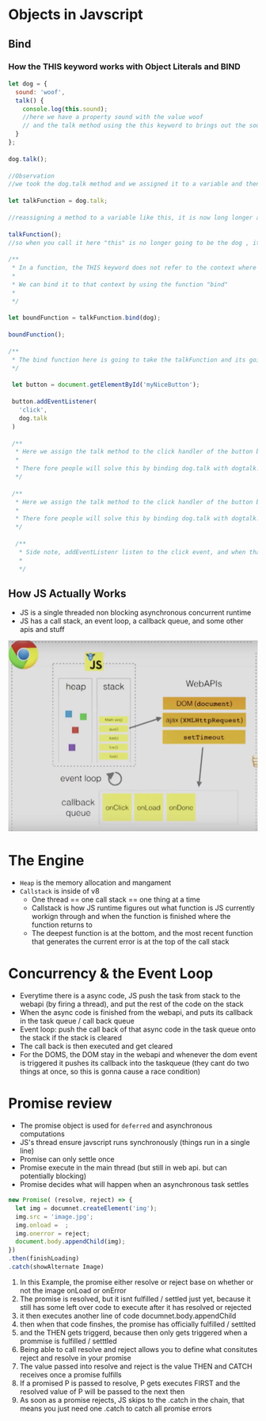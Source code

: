 # Objects in Javscript


## Bind
### How the THIS keyword works with Object Literals and BIND

``` js
let dog = {
  sound: 'woof',
  talk() {
    console.log(this.sound);
    //here we have a property sound with the value woof
    // and the talk method using the this keyword to brings out the sound property to the console
  }
};

dog.talk();

//Observation
//we took the dog.talk method and we assigned it to a variable and then we called that variable and that returned undefined

let talkFunction = dog.talk;

//reassigning a method to a variable like this, it is now long longer a method it is just a function it has kind of ceased to be a method connected to an object its now just a free flowing function

talkFunction();
//so when you call it here "this" is no longer going to be the dog , it has lots its conenction to the dog object

/**
 * In a function, the THIS keyword does not refer to the context where the function was defined, it refers to the context where the function is being called 
 * 
 * We can bind it to that context by using the function "bind"
 *
 */

let boundFunction = talkFunction.bind(dog);

boundFunction();

/**
 * The bind function here is going to take the talkFunction and its going to return a new function here that has bound dog to the THIS keyword. so BIND forces "THIS" to be dog.  
 */

 let button = document.getElementById('myNiceButton');

 button.addEventListener(
   'click',
   dog.talk
 )

 /**
  * Here we assign the talk method to the click handler of the button but when the click handler is being called THIS is not going to be the dog its going to be the window object becaues that is where the add event listneer are being triggered 
  * 
  * There fore people will solve this by binding dog.talk with dogtalk.bind(dog)
  */

 /**
  * Here we assign the talk method to the click handler of the button but when the click handler is being called THIS is not going to be the dog its going to be the window object becaues that is where the add event listneer are being triggered 
  * 
  * There fore people will solve this by binding dog.talk with dogtalk.bind(dog)
  */

  /**
   * Side note, addEventListenr listen to the click event, and when that event is triggered, it runs the dog.talk.bind(dog) fucntion
   * 
   */
```

## How JS Actually Works
* JS is a single threaded non blocking asynchronous concurrent runtime
* JS has a call stack, an event loop, a callback queue, and some other apis and stuff

![image](js.png)

# The Engine
* `Heap` is the memory allocation and mangament 
* `Callstack` is inside of v8
  - One thread == one call stack == one thing at a time
  - Callstack is how JS runtime figures out what function is JS currently workign through and when the function is finished where the function returns to   
  - The deepest function is at the bottom, and the most recent function that generates the current error is at the top of the call stack

# Concurrency & the Event Loop
* Everytime there is a async code, JS push the task from stack to the webapi (by firing a thread), and put the rest of the code on the stack
* When the async code is finished from the webapi, and puts its callback in the task queue / call back queue
* Event loop: push the call back of that async code in the task queue onto the stack if the stack is cleared
* The call back is then executed and get cleared
* For the DOMS, the DOM stay in the webapi and whenever the dom event is triggered it pushes its callback into the taskqueue (they cant do two things at once, so this is gonna cause a race condition)

# Promise review
* The promise object is used for `deferred` and asynchronous computations
* JS's thread ensure javscript runs synchronously (things run in a single line)
* Promise can only settle once
* Promise execute in the main thread (but still in web api. but can potentially blocking)
* Promise decides what will happen when an asynchronous task settles

``` js
new Promise( (resolve, reject) => {
  let img = documnet.createElement('img');
  img.src = 'image.jpg';
  img.onload =  ;
  img.onerror = reject;
  document.body.appendChild(img);
})
.then(finishLoading)
.catch(showAlternate Image)

```
1) In this Example, the promise either resolve or reject base on whether or not the image onLoad or onError
2) The promise is resolved, but it isnt fulfilled / settled just yet, because it still has some left over code to execute after it has resolved or rejected
3) it then executes another line of code documnet.body.appendChild
4) then when that code finshes, the promise has officially fulfilled / settlted
5) and the THEN gets triggerd, because then only gets triggered when a prommise is fulfilled / setttled
6) Being able to call resolve and reject allows you to define what consitutes reject and resolve in your promise
7) The value passed into resolve and reject is the value THEN and CATCH receives once a promise fulfills
8) If a promised P is passed to resolve, P gets executes FIRST and the resolved value of P will be passed to the next then
9) As soon as a promise rejects, JS skips to the .catch in the chain, that means you just need one .catch to catch all promise errors 